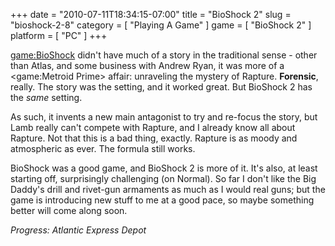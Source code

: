 +++
date = "2010-07-11T18:34:15-07:00"
title = "BioShock 2"
slug = "bioshock-2-8"
category = [ "Playing A Game" ]
game = [ "BioShock 2" ]
platform = [ "PC" ]
+++

<game:BioShock> didn't have much of a story in the traditional sense - other than Atlas, and some business with Andrew Ryan, it was more of a <game:Metroid Prime> affair: unraveling the mystery of Rapture.  <b>Forensic</b>, really.  The story was the setting, and it worked great.  But BioShock 2 has the <i>same</i> setting.

As such, it invents a new main antagonist to try and re-focus the story, but Lamb really can't compete with Rapture, and I already know all about Rapture.  Not that this is a bad thing, exactly.  Rapture is as moody and atmospheric as ever.  The formula still works.

BioShock was a good game, and BioShock 2 is more of it.  It's also, at least starting off, surprisingly challenging (on Normal).  So far I don't like the Big Daddy's drill and rivet-gun armaments as much as I would real guns; but the game is introducing new stuff to me at a good pace, so maybe something better will come along soon.

<i>Progress: Atlantic Express Depot</i>